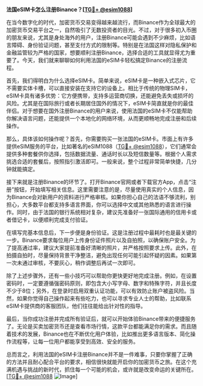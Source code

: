 **法国eSIM卡怎么注册Binance？[[TG💪+ @esim1088](https://t.me/s/esim1088)]**

在当今数字化的时代，加密货币交易变得越来越流行，而Binance作为全球最大的加密货币交易平台之一，自然吸引了无数投资者的目光。不过，对于很多初入币圈的朋友来说，尤其是身处海外的用户，注册Binance可能会遇到不少麻烦，比如语言障碍、身份验证问题，甚至支付方式的限制等。特别是在法国这样对隐私保护和金融监管较为严格的国家，想要顺利注册Binance，选择合适的工具就显得尤为重要了。今天，我们就来聊聊如何利用法国的eSIM卡轻松搞定Binance的注册流程。

首先，我们得明白为什么选择eSIM卡。简单来说，eSIM卡是一种嵌入式芯片，它不需要实体卡槽，可以直接安装在支持它的设备上。相比于传统的物理SIM卡，eSIM卡具有诸多优势：它方便携带，支持多运营商切换，还能避免丢失或损坏的风险。尤其是在国际旅行或者长期居住国外的情况下，eSIM卡简直就是你的最佳伴侣。对于想要在国外注册Binance的用户来说，使用法国的eSIM卡不仅能帮助你解决语言问题，还能提供一个本地化的网络环境，从而更顺畅地完成注册和后续操作。

那么，具体该如何操作呢？首先，你需要购买一张法国的eSIM卡。市面上有许多提供eSIM服务的平台，比如著名的eSIM1088（[TG💪+ @esim1088](https://t.me/s/esim1088)），它们通常会提供多种套餐供你选择，包括数据流量、通话时长以及短信数量等。根据个人需求挑选合适的套餐后，按照指引激活即可。一般来说，整个过程非常简单快捷，几分钟就能搞定。

接下来就是注册Binance的环节了。打开Binance官网或者下载官方App，点击“注册”按钮，开始填写相关信息。这里需要注意的是，尽量使用真实的个人信息，因为Binance会对新用户的资料进行严格审核。如果你担心自己的法语不够流利，别担心，大多数平台都支持多语言界面，你可以选择中文或其他熟悉的语言进行操作。同时，由于法国的银行系统相对复杂，建议先准备好一张国际通用的信用卡或者借记卡，以便顺利完成支付验证。

在填写完基本信息后，下一步便是身份验证。这是注册过程中最耗时也是最关键的一步。Binance要求每位用户上传身份证件照片以及自拍照，以确保账户安全。为了提高通过率，建议大家提前准备好清晰的照片，并严格按照要求上传。此外，在拍摄自拍时，尽量保持背景干净整洁，避免出现任何可能引起怀疑的因素。如果第一次未通过审核，不要灰心，稍作调整后再试一次即可。

除了上述步骤外，还有一些小技巧可以帮助你更快更好地完成注册。例如，在设置密码时，一定要遵循强密码原则，即包含大小写字母、数字和特殊字符，并且长度不少于8位；另外，在登录时启用双重认证功能，可以有效防止账户被盗风险。当然，如果你觉得自己操作起来有些吃力，也可以寻求专业人士的帮助，比如联系eSIM卡提供商的客服团队，他们往往能给出针对性的指导。

最后，当你成功注册并完成所有验证后，就可以开始体验Binance带来的便捷服务了。无论是买卖加密货币还是查看市场行情，这款平台都能满足你的需求。而且随着技术的发展，Binance也在不断优化用户体验，比如推出更多语言版本、简化操作流程等，让每一位用户都能享受到高效、安全的服务。

总而言之，利用法国的eSIM卡注册Binance并不是一件难事，只要你掌握了正确的方法并且耐心配合平台的要求，相信很快就能开启你的加密货币之旅。在这个充满机遇与挑战的新时代，抓住每一个可能的机会，或许就是改变命运的关键所在。[[TG💪+ @esim1088](https://t.me/s/esim1088) ![Image](https://i.postimg.cc/4NQfJmqS/Snipaste-2025-05-13-00-14-12.png)]